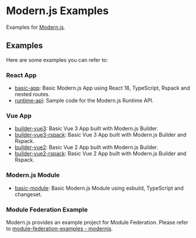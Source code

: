 # Modern.js Examples

Examples for [Modern.js](https://github.com/web-infra-dev/modern.js).

## Examples

Here are some examples you can refer to:

### React App

- [basic-app](./examples/basic-app/): Basic Modern.js App using React 18, TypeScript, Rspack and nested routes.
- [runtime-api](./examples/runtime-api/): Sample code for the Modern.js Runtime API.

### Vue App

- [builder-vue3](./examples/builder-vue3/): Basic Vue 3 App built with Modern.js Builder.
- [builder-vue3-rspack](./examples/builder-vue3-rspack/): Basic Vue 3 App built with Modern.js Builder and Rspack.
- [builder-vue2](./examples/builder-vue2/): Basic Vue 2 App built with Modern.js Builder.
- [builder-vue2-rspack](./examples/builder-vue2-rspack/): Basic Vue 2 App built with Modern.js Builder and Rspack.

### Modern.js Module

- [basic-module](./examples/basic-module/): Basic Modern.js Module using esbuild, TypeScript and changeset.

### Module Federation Example

Modern.js provides an example project for Module Federation. Please refer to [module-federation-examples - modernjs](https://github.com/module-federation/module-federation-examples/tree/master/modernjs).
